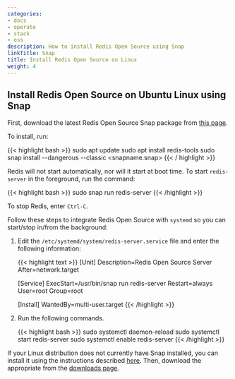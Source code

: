 ```yaml
---
categories:
- docs
- operate
- stack
- oss
description: How to install Redis Open Source using Snap
linkTitle: Snap
title: Install Redis Open Source on Linux
weight: 4
---
```


## Install Redis Open Source on Ubuntu Linux using Snap

First, download the latest Redis Open Source Snap package from [this page](https://redis.io/downloads/).

To install, run:

{{< highlight bash >}}
sudo apt update
sudo apt install redis-tools
sudo snap install --dangerous --classic <snapname.snap>
{{< / highlight >}}

Redis will not start automatically, nor will it start at boot time. To start `redis-server` in the foreground, run the command:

{{< highlight bash >}}
sudo snap run redis-server
{{< /highlight >}}

To stop Redis, enter `Ctrl-C`.

Follow these steps to integrate Redis Open Source with `systemd` so you can start/stop in/from the background:

1. Edit the `/etc/systemd/system/redis-server.service` file and enter the following information:

    {{< highlight text >}}
    [Unit]
    Description=Redis Open Source Server
    After=network.target

    [Service]
    ExecStart=/usr/bin/snap run redis-server
    Restart=always
    User=root
    Group=root

    [Install]
    WantedBy=multi-user.target
    {{< /highlight >}}

1. Run the following commands.

    {{< highlight bash >}}
    sudo systemctl daemon-reload
    sudo systemctl start redis-server
    sudo systemctl enable redis-server
    {{< /highlight >}}

If your Linux distribution does not currently have Snap installed, you can install it using the instructions described  [here](https://snapcraft.io/docs/installing-snapd). Then, download the appropriate from the [downloads page](https://redis.io/downloads/).
